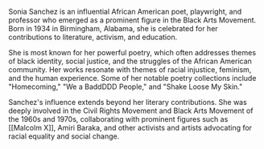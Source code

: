 Sonia Sanchez is an influential African American poet, playwright, and professor who emerged as a prominent figure in the Black Arts Movement. Born in 1934 in Birmingham, Alabama, she is celebrated for her contributions to literature, activism, and education.

She is most known for her powerful poetry, which often addresses themes of black identity, social justice, and the struggles of the African American community. Her works resonate with themes of racial injustice, feminism, and the human experience. Some of her notable poetry collections include "Homecoming," "We a BaddDDD People," and "Shake Loose My Skin."

Sanchez's influence extends beyond her literary contributions. She was deeply involved in the Civil Rights Movement and Black Arts Movement of the 1960s and 1970s, collaborating with prominent figures such as [[Malcolm X]], Amiri Baraka, and other activists and artists advocating for racial equality and social change.